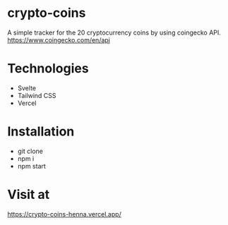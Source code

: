 # crypto-coins

A simple tracker for the 20 cryptocurrency coins by using coingecko API. 
https://www.coingecko.com/en/api

# Technologies

- Svelte
- Tailwind CSS
- Vercel

# Installation

- git clone
- npm i
- npm start

# Visit at
https://crypto-coins-henna.vercel.app/
